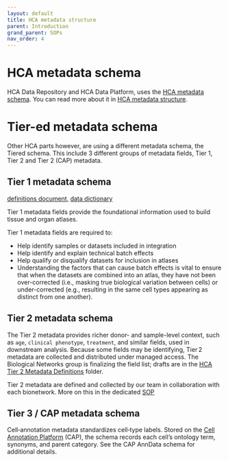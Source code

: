 ```yaml
---
layout: default
title: HCA metadata structure
parent: Introduction
grand_parent: SOPs
nav_order: 4
---
```


# HCA metadata schema

HCA Data Repository and HCA Data Platform, uses the [HCA metadata schema](https://github.com/HumanCellAtlas/metadata-schema/tree/master/json_schema). You can read more about it in [HCA metadata structure](https://github.com/HumanCellAtlas/metadata-schema/blob/master/docs/structure.md).

# Tier-ed metadata schema
Other HCA parts however, are using a different metadata schema, the Tiered schema. This include 3 different groups of metadata fields, Tier 1, Tier 2 and Tier 2 (CAP) metadata.

## Tier 1 metadata schema
[definitions document](https://docs.google.com/spreadsheets/d/13oqRLh1awe7bClpX617_HQaoS8XPZV5JKPtPEff8-p4/edit?gid=1404414727#gid=1404414727), [data dictionary](https://data.humancellatlas.org/metadata/tier-1)

Tier 1 metadata fields provide the foundational information used to build tissue and organ atlases.

Tier 1 metadata fields are required to:
-  Help identify samples or datasets included in integration
-  Help identify and explain technical batch effects 
-  Help qualify or disqualify datasets for inclusion in atlases
-  Understanding the factors that can cause batch effects is vital to ensure that when the datasets are combined into an atlas, they have not been over-corrected (i.e., masking true biological variation between cells) or under-corrected (e.g., resulting in the same cell types appearing as distinct from one another).

## Tier 2 metadata schema
The Tier 2 metadata provides richer donor- and sample-level context, such as `age`, `clinical phenotype`, `treatment`, and similar fields, used in downstream analysis. Because some fields may be identifying, Tier 2 metadata are collected and distributed under managed access. The Biological Networks group is finalizing the field list; drafts are in the [HCA Tier 2 Metadata Definitions](https://drive.google.com/drive/folders/1ngcIgKBV9OUM1pPO-CDRH6ZIpyiSpamu) folder.

Tier 2 metadata are defined and collected by our team in collaboration with each bionetwork. More on this in the dedicated [SOP](/hca-ebi-wrangler-central/SOPs/tier2_definitions.md)

## Tier 3 / CAP metadata schema
Cell‑annotation metadata standardizes cell‑type labels. Stored on the [Cell Annotation Platform](https://celltype.info/) (CAP), the schema records each cell’s ontology term, synonyms, and parent category. See the CAP AnnData schema for additional details.
